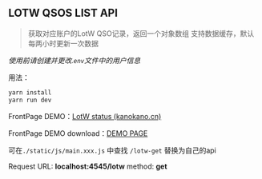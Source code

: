 ## LOTW QSOS LIST API

> 获取对应账户的LotW QSO记录，返回一个对象数组
> 支持数据缓存，默认每两小时更新一次数据

*使用前请创建并更改.`env`文件中的用户信息*

用法：

```bash
yarn install
yarn run dev
```

FrontPage DEMO：[LotW status (kanokano.cn)](https://api.kanokano.cn/lotw-status/)

FrontPage DEMO download：[DEMO PAGE](https://pan.kanokano.cn/d/%E4%B8%B4%E6%97%B6%E3%81%AE%E5%AD%98%E5%82%A8/lotw-list-api.zip)

可在`./static/js/main.xxx.js` 中查找 `/lotw-get` 替换为自己的api

Request URL: **localhost:4545/lotw**
method: **get**
